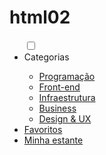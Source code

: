 # html02
<ul class="opções">
  <input type="checkbox" id="opções-menu" class="opções__botão" />
  <label for="opções-menu">
    <li class="opções__item">Categorias</li>
  </label>

  <ul class="lista-menu">
    <li class="lista-menu__item">
      <a href="#" class="lista-menu__link">Programação</a>
    </li>
    <li class="lista-menu__item">
      <a href="#" class="lista-menu__link">Front-end</a>
    </li>
    <li class="lista-menu__item">
      <a href="#" class="lista-menu__link">Infraestrutura</a>
    </li>
    <li class="lista-menu__item">
      <a href="#" class="lista-menu__link">Business</a>
    </li>
    <li class="lista-menu__item">
      <a href="#" class="lista-menu__link">Design & UX</a>
    </li>
  </ul>
  <li class="opções__item"><a href="#" class="opções__link">Favoritos</a></li>
  <li class="opções__item">
    <a href="#" class="opções__link">Minha estante</a>
  </li>
</ul>
